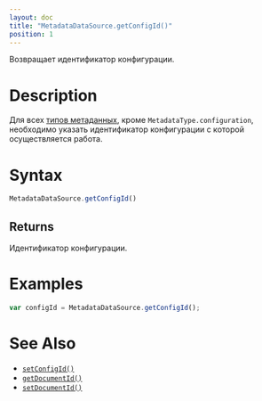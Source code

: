 ```yaml
---
layout: doc
title: "MetadataDataSource.getConfigId()"
position: 1
---
```


Возвращает идентификатор конфигурации.

# Description

Для всех [типов метаданных](../MetadataType/), кроме `MetadataType.configuration`, необходимо указать
идентификатор конфигурации с которой осуществляется работа.

# Syntax

```js
MetadataDataSource.getConfigId()
```

## Returns

Идентификатор конфигурации.

# Examples

```js
var configId = MetadataDataSource.getConfigId();
```

# See Also

* [`setConfigId()`](../MetadataDataSource.setConfigId/)
* [`getDocumentId()`](../MetadataDataSource.getDocumentId/)
* [`setDocumentId()`](../MetadataDataSource.setDocumentId/)
